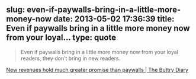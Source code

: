 slug: even-if-paywalls-bring-in-a-little-more-money-now
date: 2013-05-02 17:36:39
title: Even if paywalls bring in a little more money now from your loyal...
type: quote
---

> Even if paywalls bring in a little more money now from your loyal readers, they don’t bring in new readers.

[New revenues hold much greater promise than paywalls | The Buttry Diary](http://stevebuttry.wordpress.com/2013/04/26/new-revenues-hold-much-greater-promise-than-paywalls/#pq=4JOZkm)
